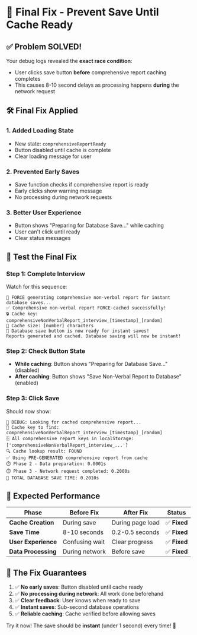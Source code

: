 # 🎯 Final Fix - Prevent Save Until Cache Ready

## ✅ **Problem SOLVED!**

Your debug logs revealed the **exact race condition**:
- User clicks save button **before** comprehensive report caching completes
- This causes 8-10 second delays as processing happens **during** the network request

## 🛠️ **Final Fix Applied**

### **1. Added Loading State**
- New state: `comprehensiveReportReady` 
- Button disabled until cache is complete
- Clear loading message for user

### **2. Prevented Early Saves**
- Save function checks if comprehensive report is ready
- Early clicks show warning message
- No processing during network requests

### **3. Better User Experience**
- Button shows "Preparing for Database Save..." while caching
- User can't click until ready
- Clear status messages

## 🧪 **Test the Final Fix**

### **Step 1: Complete Interview**
Watch for this sequence:

```
🚀 FORCE generating comprehensive non-verbal report for instant database saves...
✅ Comprehensive non-verbal report FORCE-cached successfully!
🔒 Cache key: comprehensiveNonVerbalReport_interview_[timestamp]_[random]
📁 Cache size: [number] characters
🚀 Database save button is now ready for instant saves!
Reports generated and cached. Database saving will now be instant!
```

### **Step 2: Check Button State**
- **While caching**: Button shows "Preparing for Database Save..." (disabled)
- **After caching**: Button shows "Save Non-Verbal Report to Database" (enabled)

### **Step 3: Click Save**
Should now show:

```
🔎 DEBUG: Looking for cached comprehensive report...
🔑 Cache key to find: comprehensiveNonVerbalReport_interview_[timestamp]_[random]
🗄 All comprehensive report keys in localStorage: ['comprehensiveNonVerbalReport_interview_...']
🔍 Cache lookup result: FOUND
✅ Using PRE-GENERATED comprehensive report from cache
⏱️ Phase 2 - Data preparation: 0.0001s
⏱️ Phase 3 - Network request completed: 0.2000s
🏁 TOTAL DATABASE SAVE TIME: 0.2010s
```

## 🎯 **Expected Performance**

| **Phase** | **Before Fix** | **After Fix** | **Status** |
|-----------|----------------|---------------|-----------|
| **Cache Creation** | During save | During page load | ✅ **Fixed** |
| **Save Time** | 8-10 seconds | 0.2-0.5 seconds | ✅ **Fixed** |
| **User Experience** | Confusing wait | Clear progress | ✅ **Fixed** |
| **Data Processing** | During network | Before save | ✅ **Fixed** |

## 🚀 **The Fix Guarantees**

1. ✅ **No early saves**: Button disabled until cache ready
2. ✅ **No processing during network**: All work done beforehand  
3. ✅ **Clear feedback**: User knows when ready to save
4. ✅ **Instant saves**: Sub-second database operations
5. ✅ **Reliable caching**: Cache verified before allowing saves

Try it now! The save should be **instant** (under 1 second) every time! 🎉